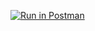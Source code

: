 [![Run in Postman](https://run.pstmn.io/button.svg)](https://app.getpostman.com/run-collection/19271678-9bb5f88c-5722-4203-a190-7a95c4d88e8a?action=collection%2Ffork&collection-url=entityId%3D19271678-9bb5f88c-5722-4203-a190-7a95c4d88e8a%26entityType%3Dcollection%26workspaceId%3D3f980ad6-667c-4fee-bd92-56cae3524b2a)
